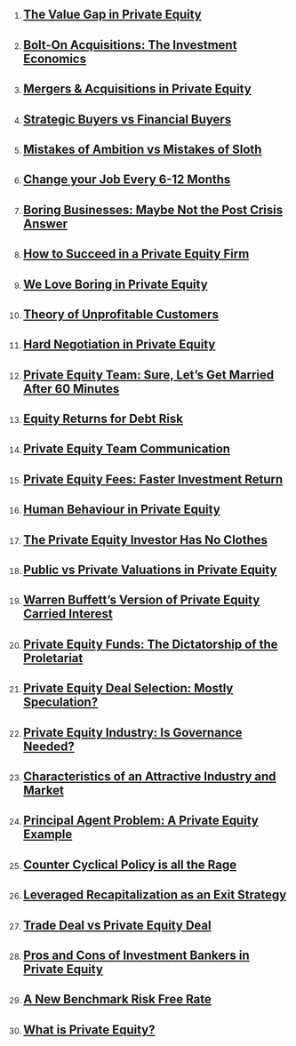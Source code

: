 <ol><li><h2><a
href="http://www.theprivateequiteer.com/value-gap/">The Value Gap in Private Equity</a></h2></li><li><h2><a
href="http://www.theprivateequiteer.com/bolt-on-acquisitions/">Bolt-On Acquisitions: The Investment Economics</a></h2></li><li><h2><a
href="http://www.theprivateequiteer.com/mergers-acquisitions-private-equity/">Mergers &#038; Acquisitions in Private Equity</a></h2></li><li><h2><a
href="http://www.theprivateequiteer.com/strategic-vs-financial-buyers/">Strategic Buyers vs Financial Buyers</a></h2></li><li><h2><a
href="http://www.theprivateequiteer.com/mistakes-of-ambition-vs-mistakes-of-sloth/">Mistakes of Ambition vs Mistakes of Sloth</a></h2></li><li><h2><a
href="http://www.theprivateequiteer.com/change-job-6-months/">Change your Job Every 6-12 Months</a></h2></li><li><h2><a
href="http://www.theprivateequiteer.com/boring-business-crisis/">Boring Businesses: Maybe Not the Post Crisis Answer</a></h2></li><li><h2><a
href="http://www.theprivateequiteer.com/private-equity-returns/">How to Succeed in a Private Equity Firm</a></h2></li><li><h2><a
href="http://www.theprivateequiteer.com/boring-private-equity/">We Love Boring in Private Equity</a></h2></li><li><h2><a
href="http://www.theprivateequiteer.com/unprofitable-customers/">Theory of Unprofitable Customers</a></h2></li><li><h2><a
href="http://www.theprivateequiteer.com/hard-negotiation-private-equity/">Hard Negotiation in Private Equity</a></h2></li><li><h2><a
href="http://www.theprivateequiteer.com/private-equity-team-married/">Private Equity Team: Sure, Let&#8217;s Get Married After 60 Minutes</a></h2></li><li><h2><a
href="http://www.theprivateequiteer.com/equity-returns-debt-private-equity/">Equity Returns for Debt Risk</a></h2></li><li><h2><a
href="http://www.theprivateequiteer.com/private-equity-team-communication/">Private Equity Team Communication</a></h2></li><li><h2><a
href="http://www.theprivateequiteer.com/private-equity-fees/">Private Equity Fees: Faster Investment Return</a></h2></li><li><h2><a
href="http://www.theprivateequiteer.com/human-behavior-private-equity/">Human Behaviour in Private Equity</a></h2></li><li><h2><a
href="http://www.theprivateequiteer.com/private-equity-investor/">The Private Equity Investor Has No Clothes</a></h2></li><li><h2><a
href="http://www.theprivateequiteer.com/public-private-valuation/">Public vs Private Valuations in Private Equity</a></h2></li><li><h2><a
href="http://www.theprivateequiteer.com/warren-buffet-carried-interest/">Warren Buffett&#8217;s Version of Private Equity Carried Interest</a></h2></li><li><h2><a
href="http://www.theprivateequiteer.com/bad-private-equity/">Private Equity Funds: The Dictatorship of the Proletariat</a></h2></li><li><h2><a
href="http://www.theprivateequiteer.com/private-equity-deal-selection/">Private Equity Deal Selection: Mostly Speculation?</a></h2></li><li><h2><a
href="http://www.theprivateequiteer.com/private-equity-industry-governance/">Private Equity Industry: Is Governance Needed?</a></h2></li><li><h2><a
href="http://www.theprivateequiteer.com/characteristics-attractive-industry-market/">Characteristics of an Attractive Industry and Market</a></h2></li><li><h2><a
href="http://www.theprivateequiteer.com/principal-agent-problem-example/">Principal Agent Problem: A Private Equity Example</a></h2></li><li><h2><a
href="http://www.theprivateequiteer.com/counter-cyclical-policy/">Counter Cyclical Policy is all the Rage</a></h2></li><li><h2><a
href="http://www.theprivateequiteer.com/leveraged-recapitalization-exit-strategy/">Leveraged Recapitalization as an Exit Strategy</a></h2></li><li><h2><a
href="http://www.theprivateequiteer.com/trade-deal-vs-private-equity-deal/">Trade Deal vs Private Equity Deal</a></h2></li><li><h2><a
href="http://www.theprivateequiteer.com/pros-cons-investment-bankers/">Pros and Cons of Investment Bankers in Private Equity</a></h2></li><li><h2><a
href="http://www.theprivateequiteer.com/risk-free-rate/">A New Benchmark Risk Free Rate</a></h2></li><li><h2><a
href="http://www.theprivateequiteer.com/what-is-private-equity/">What is Private Equity?</a></h2></li></ol>
